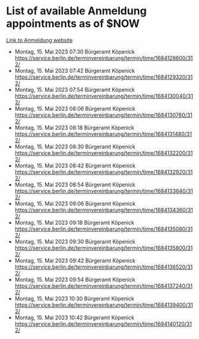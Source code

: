 # List of available Anmeldung appointments as of $NOW
[Link to Anmeldung website](https://service.berlin.de/terminvereinbarung/termin/tag.php?termin=1&anliegen[]=120686&dienstleisterlist=122210,122217,327316,122219,327312,122227,327314,122231,327346,122243,327348,122254,122252,329742,122260,329745,122262,329748,122271,327278,122273,327274,122277,327276,330436,122280,327294,122282,327290,122284,327292,122291,327270,122285,327266,122286,327264,122296,327268,150230,329760,122297,327286,122294,327284,122312,329763,122314,329775,122304,327330,122311,327334,122309,327332,317869,122281,327352,122279,329772,122283,122276,327324,122274,327326,122267,329766,122246,327318,122251,327320,122257,327322,122208,327298,122226,327300&herkunft=http%3A%2F%2Fservice.berlin.de%2Fdienstleistung%2F120686%2F)
- Montag, 15. Mai 2023 07:30 Bürgeramt Köpenick https://service.berlin.de/terminvereinbarung/termin/time/1684128600/312/
- Montag, 15. Mai 2023 07:42 Bürgeramt Köpenick https://service.berlin.de/terminvereinbarung/termin/time/1684129320/312/
- Montag, 15. Mai 2023 07:54 Bürgeramt Köpenick https://service.berlin.de/terminvereinbarung/termin/time/1684130040/312/
- Montag, 15. Mai 2023 08:06 Bürgeramt Köpenick https://service.berlin.de/terminvereinbarung/termin/time/1684130760/312/
- Montag, 15. Mai 2023 08:18 Bürgeramt Köpenick https://service.berlin.de/terminvereinbarung/termin/time/1684131480/312/
- Montag, 15. Mai 2023 08:30 Bürgeramt Köpenick https://service.berlin.de/terminvereinbarung/termin/time/1684132200/312/
- Montag, 15. Mai 2023 08:42 Bürgeramt Köpenick https://service.berlin.de/terminvereinbarung/termin/time/1684132920/312/
- Montag, 15. Mai 2023 08:54 Bürgeramt Köpenick https://service.berlin.de/terminvereinbarung/termin/time/1684133640/312/
- Montag, 15. Mai 2023 09:06 Bürgeramt Köpenick https://service.berlin.de/terminvereinbarung/termin/time/1684134360/312/
- Montag, 15. Mai 2023 09:18 Bürgeramt Köpenick https://service.berlin.de/terminvereinbarung/termin/time/1684135080/312/
- Montag, 15. Mai 2023 09:30 Bürgeramt Köpenick https://service.berlin.de/terminvereinbarung/termin/time/1684135800/312/
- Montag, 15. Mai 2023 09:42 Bürgeramt Köpenick https://service.berlin.de/terminvereinbarung/termin/time/1684136520/312/
- Montag, 15. Mai 2023 09:54 Bürgeramt Köpenick https://service.berlin.de/terminvereinbarung/termin/time/1684137240/312/
- Montag, 15. Mai 2023 10:30 Bürgeramt Köpenick https://service.berlin.de/terminvereinbarung/termin/time/1684139400/312/
- Montag, 15. Mai 2023 10:42 Bürgeramt Köpenick https://service.berlin.de/terminvereinbarung/termin/time/1684140120/312/
